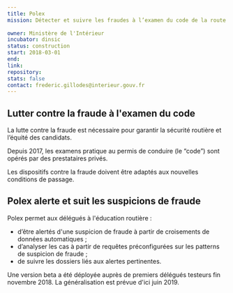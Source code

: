 ```yaml
---
title: Polex
mission: Détecter et suivre les fraudes à l’examen du code de la route
 
owner: Ministère de l'Intérieur
incubator: dinsic
status: construction
start: 2018-03-01
end:
link:
repository: 
stats: false
contact: frederic.gillodes@interieur.gouv.fr
---
```


## Lutter contre la fraude à l'examen du code

La lutte contre la fraude est nécessaire pour garantir la sécurité routière et l’équité des candidats.
 
Depuis 2017, les examens pratique au permis de conduire (le “code”) sont opérés par des prestataires privés. 

Les dispositifs contre la fraude doivent être adaptés aux nouvelles conditions de passage.

## Polex alerte et suit les suspicions de fraude

Polex permet aux délégués à l'éducation routière : 

- d’être alertés d'une suspicion de fraude à partir de croisements de données automatiques ;
- d’analyser les cas à partir de requêtes préconfigurées sur les patterns de suspicion de fraude ;
- de suivre les dossiers liés aux alertes pertinentes.

Une version beta a été déployée auprès de premiers délégués testeurs fin novembre 2018. La généralisation est prévue d'ici juin 2019.

